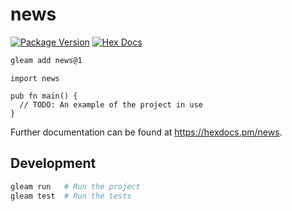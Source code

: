 # news

[![Package Version](https://img.shields.io/hexpm/v/news)](https://hex.pm/packages/news)
[![Hex Docs](https://img.shields.io/badge/hex-docs-ffaff3)](https://hexdocs.pm/news/)

```sh
gleam add news@1
```
```gleam
import news

pub fn main() {
  // TODO: An example of the project in use
}
```

Further documentation can be found at <https://hexdocs.pm/news>.

## Development

```sh
gleam run   # Run the project
gleam test  # Run the tests
```
